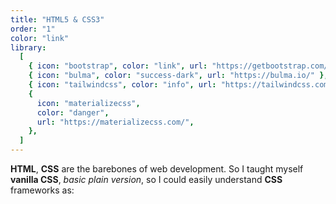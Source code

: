 ```yaml
---
title: "HTML5 & CSS3"
order: "1"
color: "link"
library:
  [
    { icon: "bootstrap", color: "link", url: "https://getbootstrap.com/" },
    { icon: "bulma", color: "success-dark", url: "https://bulma.io/" },
    { icon: "tailwindcss", color: "info", url: "https://tailwindcss.com/" },
    {
      icon: "materializecss",
      color: "danger",
      url: "https://materializecss.com/",
    },
  ]
---
```


**HTML**, **CSS** are the barebones of web development. So I taught myself **vanilla CSS**, _basic plain version_, so I could easily understand **CSS** frameworks as:
